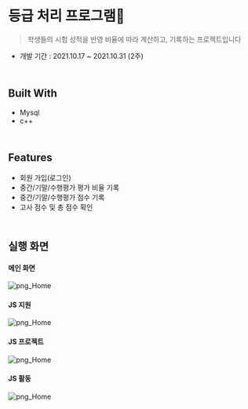 # 등급 처리 프로그램💾
> 학생들의 시험 성적을 반영 비율에 따라 계산하고, 기록하는 프로젝트입니다

* 개발 기간 : 2021.10.17 ~ 2021.10.31 (2주)

<br>Built With
--------------------
<ul>
  <li>Mysql</li>
  <li>c++</li>
</ul>

<br>Features
--------------------
<ul>
  <li>회원 가입(로그인)</li>
  <li>중간/기말/수행평가 평가 비율 기록</li>
  <li>중간/기말/수행평가 점수 기록</li>
  <li>고사 점수 및 총 점수 확인</li>
</ul>

<br>실행 화면
--------------------
#### 메인 화면
![png_Home](./img/Home.png)

#### JS 지원
![png_Home](./img/Apply.png)

#### JS 프로젝트
![png_Home](./img/Project.png)

#### JS 활동
![png_Home](./img/Activity.png)
